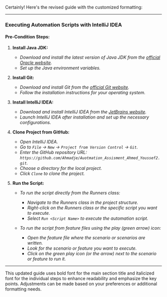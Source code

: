 Certainly! Here's the revised guide with the customized formatting:

---

### **Executing Automation Scripts with IntelliJ IDEA**

#### **Pre-Condition Steps:**

1. **Install Java JDK:**

    - *Download and install the latest version of Java JDK from the [official Oracle website](https://www.oracle.com/java/technologies/javase-jdk15-downloads.html).*
    - *Set up the Java environment variables.*

2. **Install Git:**

    - *Download and install Git from the [official Git website](https://git-scm.com/downloads).*
    - *Follow the installation instructions for your operating system.*

3. **Install IntelliJ IDEA:**

    - *Download and install IntelliJ IDEA from the [JetBrains website](https://www.jetbrains.com/idea/download/).*
    - *Launch IntelliJ IDEA after installation and set up the necessary configurations.*

4. **Clone Project from GitHub:**

    - *Open IntelliJ IDEA.*
    - *Go to `File` -> `New` -> `Project from Version Control` -> `Git`.*
    - *Enter the GitHub repository URL: `https://github.com/Ahmadje/Auotmation_Assisment_Ahmed_Youssef2.git`.*
    - *Choose a directory for the local project.*
    - *Click `Clone` to clone the project.*

5. **Run the Script:**

    - *To run the script directly from the Runners class:*
        - *Navigate to the Runners class in the project structure.*
        - *Right-click on the Runners class or the specific script you want to execute.*
        - *Select `Run <Script Name>` to execute the automation script.*

    - *To run the script from feature files using the play (green arrow) icon:*
        - *Open the feature file where the scenario or scenarios are written.*
        - *Look for the scenario or feature you want to execute.*
        - *Click on the green play icon (or the arrow) next to the scenario or feature to run it.*

---

This updated guide uses bold font for the main section title and italicized font for the individual steps to enhance readability and emphasize the key points. Adjustments can be made based on your preferences or additional formatting needs.